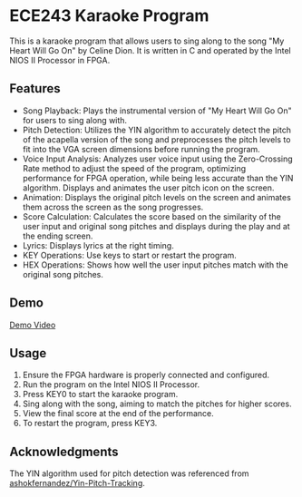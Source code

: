# ECE243 Karaoke Program
This is a karaoke program that allows users to sing along to the song "My Heart Will Go On" by Celine Dion. It is written in C and operated by the Intel NIOS II Processor in FPGA.


## Features
- Song Playback: Plays the instrumental version of "My Heart Will Go On" for users to sing along with.
- Pitch Detection: Utilizes the YIN algorithm to accurately detect the pitch of the acapella version of the song and preprocesses the pitch levels to fit into the VGA screen dimensions before running the program.
- Voice Input Analysis: Analyzes user voice input using the Zero-Crossing Rate method to adjust the speed of the program, optimizing performance for FPGA operation, while being less accurate than the YIN algorithm. Displays and animates the user pitch icon on the screen.
- Animation: Displays the original pitch levels on the screen and animates them across the screen as the song progresses.
- Score Calculation: Calculates the score based on the similarity of the user input and original song pitches and displays during the play and at the ending screen.
- Lyrics: Displays lyrics at the right timing.
- KEY Operations: Use keys to start or restart the program.
- HEX Operations: Shows how well the user input pitches match with the original song pitches.


## Demo
[Demo Video](https://github.com/ashokfernandez/Yin-Pitch-Tracking/tree/master)


## Usage
1. Ensure the FPGA hardware is properly connected and configured.
2. Run the program on the Intel NIOS II Processor.
3. Press KEY0 to start the karaoke program.
4. Sing along with the song, aiming to match the pitches for higher scores.
5. View the final score at the end of the performance.
6. To restart the program, press KEY3.


## Acknowledgments
The YIN algorithm used for pitch detection was referenced from [ashokfernandez/Yin-Pitch-Tracking](https://github.com/ashokfernandez/Yin-Pitch-Tracking/tree/master).
